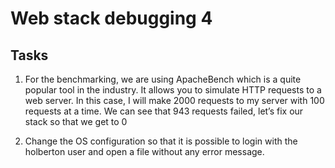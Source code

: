 # Web stack debugging 4

## Tasks

1. For the benchmarking, we are using ApacheBench which is a quite popular tool in the industry. It allows you to simulate HTTP requests to a web server. In this case, I will make 2000 requests to my server with 100 requests at a time. We can see that 943 requests failed, let’s fix our stack so that we get to 0

2. Change the OS configuration so that it is possible to login with the holberton user and open a file without any error message.
